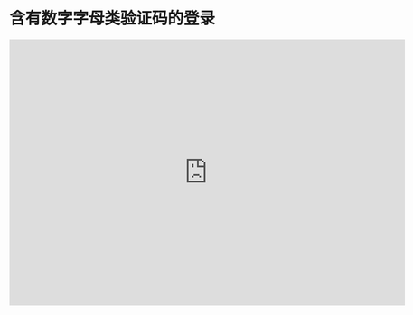 # 含有数字字母类验证码的登录

<iframe src="https://www.bilibili.com/video/BV1h5411J7p8/" scrolling="no" border="0" frameborder="no" framespacing="0" allowfullscreen="true" width="700px" height="472px"> </iframe>